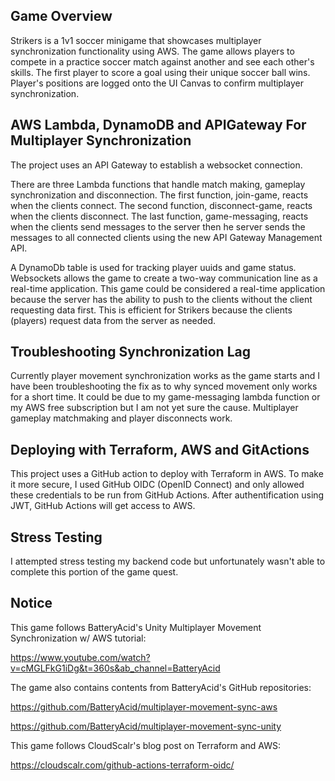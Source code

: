 ## Game Overview
Strikers is a 1v1 soccer minigame that showcases multiplayer synchronization functionality using AWS. The game allows players to compete in a practice soccer match against another and see each other's skills. The first player to score a goal using their unique soccer ball wins. Player's positions are logged onto the UI Canvas to confirm multiplayer synchronization.

## AWS Lambda, DynamoDB and APIGateway For Multiplayer Synchronization
The project uses an API Gateway to establish a websocket connection. 

There are three Lambda functions that handle match making, gameplay synchronization and disconnection. The first function, join-game, reacts when the clients connect. The second function, disconnect-game, reacts when the clients disconnect. The last function, game-messaging, reacts when the clients send messages to the server then he server sends the messages to all connected clients using the new API Gateway Management API.

A DynamoDb table is used for tracking player uuids and game status. Websockets allows the game to create a two-way communication line as a real-time application. This game could be considered a real-time application because the server has the ability to push to the clients without the client requesting data first. This is efficient for Strikers because the clients (players) request data from the server as needed.

## Troubleshooting Synchronization Lag
Currently player movement synchronization works as the game starts and I have been troubleshooting the fix as to why synced movement only works for a short time. It could be due to my game-messaging lambda function or my AWS free subscription but I am not yet sure the cause. Multiplayer gameplay matchmaking and player disconnects work.  

## Deploying with Terraform, AWS and GitActions
This project uses a GitHub action to deploy with Terraform in AWS. To make it more secure, I used GitHub OIDC (OpenID Connect) and only allowed these credentials to be run from GitHub Actions. After authentification using JWT, GitHub Actions will get access to AWS.

## Stress Testing
I attempted stress testing my backend code but unfortunately wasn't able to complete this portion of the game quest.

## Notice
This game follows BatteryAcid's Unity Multiplayer Movement Synchronization w/ AWS tutorial:

https://www.youtube.com/watch?v=cMGLFkG1iDg&t=360s&ab_channel=BatteryAcid

The game also contains contents from BatteryAcid's GitHub repositories:

https://github.com/BatteryAcid/multiplayer-movement-sync-aws

https://github.com/BatteryAcid/multiplayer-movement-sync-unity

This game follows CloudScalr's blog post on Terraform and AWS:

https://cloudscalr.com/github-actions-terraform-oidc/